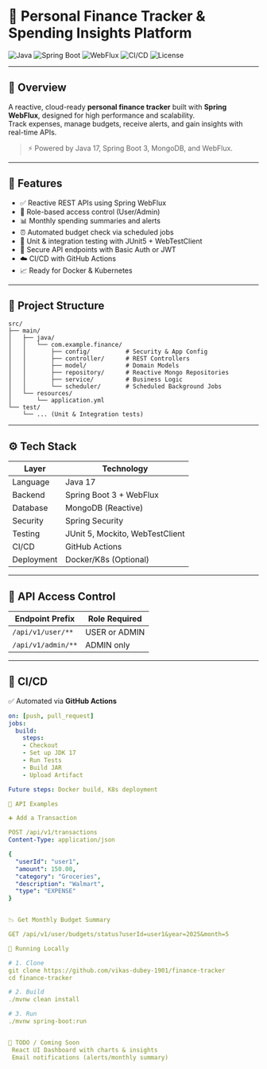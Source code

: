 # 💸 Personal Finance Tracker & Spending Insights Platform

![Java](https://img.shields.io/badge/Java-17-blue.svg)
![Spring Boot](https://img.shields.io/badge/Spring--Boot-3.2-green)
![WebFlux](https://img.shields.io/badge/WebFlux-Reactive%20Streams-brightgreen)
![CI/CD](https://img.shields.io/github/actions/workflow/status/yourusername/finance-tracker/ci.yml?label=CI%2FCD)
![License](https://img.shields.io/github/license/yourusername/finance-tracker)

---

## 🧠 Overview

A reactive, cloud-ready **personal finance tracker** built with **Spring WebFlux**, designed for high performance and scalability.  
Track expenses, manage budgets, receive alerts, and gain insights with real-time APIs.

> ⚡ Powered by Java 17, Spring Boot 3, MongoDB, and WebFlux.

---

## 🎯 Features

- ✅ Reactive REST APIs using Spring WebFlux
- 👥 Role-based access control (User/Admin)
- 📊 Monthly spending summaries and alerts
- ⏰ Automated budget check via scheduled jobs
- 🧪 Unit & integration testing with JUnit5 + WebTestClient
- 🔐 Secure API endpoints with Basic Auth or JWT
- ☁️ CI/CD with GitHub Actions
- 📈 Ready for Docker & Kubernetes

---

## 📁 Project Structure

```
src/
├── main/
│   ├── java/
│   │   └── com.example.finance/
│   │       ├── config/          # Security & App Config
│   │       ├── controller/      # REST Controllers
│   │       ├── model/           # Domain Models
│   │       ├── repository/      # Reactive Mongo Repositories
│   │       ├── service/         # Business Logic
│   │       └── scheduler/       # Scheduled Background Jobs
│   └── resources/
│       └── application.yml
└── test/
    └── ... (Unit & Integration tests)
```






---

## ⚙️ Tech Stack

| Layer         | Technology                    |
|---------------|-------------------------------|
| Language      | Java 17                       |
| Backend       | Spring Boot 3 + WebFlux       |
| Database      | MongoDB (Reactive)            |
| Security      | Spring Security               |
| Testing       | JUnit 5, Mockito, WebTestClient |
| CI/CD         | GitHub Actions                |
| Deployment    | Docker/K8s (Optional)         |

---

## 🔐 API Access Control

| Endpoint Prefix       | Role Required |
|------------------------|---------------|
| `/api/v1/user/**`     | USER or ADMIN |
| `/api/v1/admin/**`    | ADMIN only    |

---

## 🚦 CI/CD

✅ Automated via **GitHub Actions**

```yaml
on: [push, pull_request]
jobs:
  build:
    steps:
    - Checkout
    - Set up JDK 17
    - Run Tests
    - Build JAR
    - Upload Artifact

Future steps: Docker build, K8s deployment

🔄 API Examples

➕ Add a Transaction

POST /api/v1/transactions
Content-Type: application/json

{
  "userId": "user1",
  "amount": 150.00,
  "category": "Groceries",
  "description": "Walmart",
  "type": "EXPENSE"
}


📉 Get Monthly Budget Summary

GET /api/v1/user/budgets/status?userId=user1&year=2025&month=5

🚀 Running Locally

# 1. Clone
git clone https://github.com/vikas-dubey-1901/finance-tracker
cd finance-tracker

# 2. Build
./mvnw clean install

# 3. Run
./mvnw spring-boot:run


📌 TODO / Coming Soon
 React UI Dashboard with charts & insights
 Email notifications (alerts/monthly summary)

